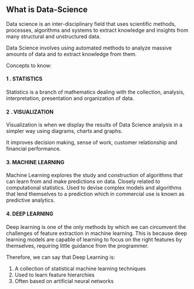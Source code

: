 ## What is Data-Science
Data science is an inter-disciplinary field that uses scientific methods, processes, algorithms and systems to extract knowledge and insights from many structural and unstructured data.

Data Science involves using automated methods to analyze massive amounts of data and to extract knowledge from them.

Concepts to know:
 #### 1 . STATISTICS

  Statistics is a branch of mathematics dealing with the collection, analysis, interpretation, presentation and organization of data.
    
#### 2 . VISUALIZATION

Visualization is when we display the results of Data Science analysis in a simpler way using diagrams, charts and graphs.

It improves decision making, sense of work, customer relationship and financial performance.

#### 3. MACHINE LEARNING

Machine Learning explores the study and construction of algorithms that can learn from and make predictions on data.
Closely related to computational statistics.
Used to devise complex models and algorithms that lend themselves to a prediction which in commercial use is known as predictive analytics.

#### 4. DEEP LEARNING

Deep learning is one of the only methods by which we can circumvent the challenges of feature extraction in machine learning. This is because deep learning models are capable of learning to focus on the right features by themselves, requiring little guidance from the programmer.

Therefore, we can say that Deep Learning is:
 1. A collection of statistical machine learning techniques
 2. Used to learn feature hierarchies
 3. Often based on artificial neural networks

